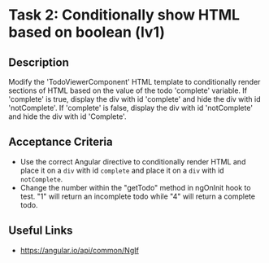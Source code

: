 # Task 2: Conditionally show HTML based on boolean (lv1)

## Description

Modify the 'TodoViewerComponent' HTML template to conditionally render sections of HTML based on the value of the todo 'complete' variable. 
If 'complete' is true, display the div with id 'complete' and hide the div with id 'notComplete'. 
If 'complete' is false, display the div with id 'notComplete' and hide the div with id 'Complete'.

## Acceptance Criteria
- Use the correct Angular directive to conditionally render HTML and place it on a `div` with id `complete` and place it on a `div` with id `notComplete`.
- Change the number within the "getTodo" method in ngOnInit hook to test. "1" will return an incomplete todo while "4" will return a complete todo.

## Useful Links
- https://angular.io/api/common/NgIf

